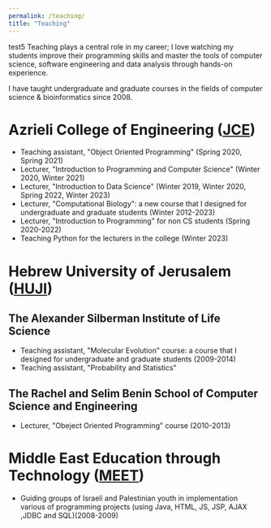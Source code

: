 ```yaml
---
permalink: /teaching/
title: "Teaching"
---
```

test5
Teaching plays a central role in my career; I love watching my students improve their
programming skills and master the tools of computer science, software engineering and data analysis through hands-on
experience.

I have taught undergraduate and graduate courses in the fields of computer science & bioinformatics since 2008.


Azrieli College of Engineering ([JCE](https://www.jce.ac.il/en/))
======
  * Teaching assistant, "Object Oriented Programming" (Spring 2020, Spring 2021)
  * Lecturer, "Introduction to Programming and Computer Science" (Winter 2020, Winter 2021)
  * Lecturer, "Introduction to Data Science" (Winter 2019, Winter 2020, Spring 2022, Winter 2023)
  * Lecturer, "Computational Biology": a new course that I designed for undergraduate and graduate students (Winter 2012-2023)
  * Lecturer, "Introduction to Programming" for non CS students (Spring 2020-2022)
  * Teaching Python for the lecturers in the college (Winter 2023)


Hebrew University of Jerusalem ([HUJI](https://en.huji.ac.il/))
======
 ## The Alexander Silberman Institute of Life Science
 * Teaching assistant, "Molecular Evolution" course: a course that I designed for undergraduate and graduate students (2009-2014)
 * Teaching assistant, "Probability and Statistics" 
 ## The Rachel and Selim Benin School of Computer Science and Engineering 
 * Lecturer, "Obeject Oriented Programming" course (2010-2013)


Middle East Education through Technology ([MEET](https://www.meet.mit.edu/))
======
 * Guiding groups of Israeli and Palestinian youth in implementation various of programming projects (using Java, HTML, JS, JSP, AJAX ,JDBC and SQL)(2008-2009)
